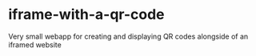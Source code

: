 # iframe-with-a-qr-code
Very small webapp for creating and displaying QR codes alongside of an iframed website
